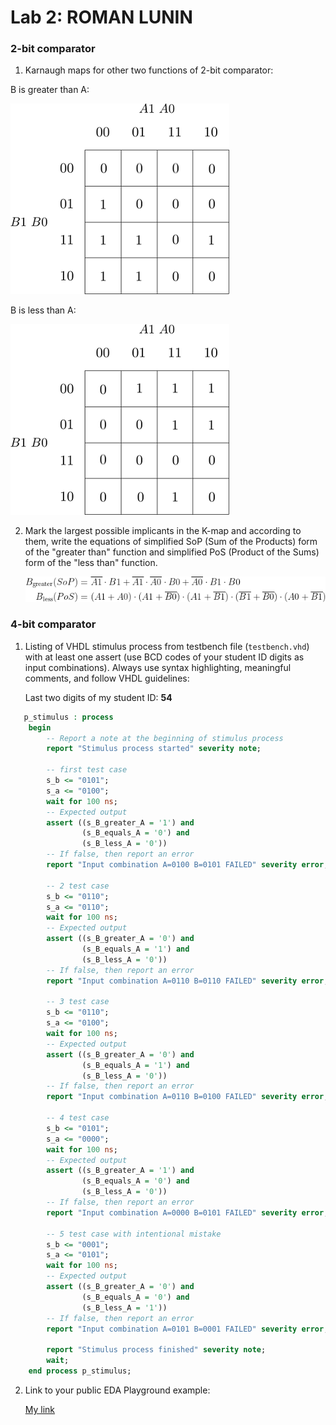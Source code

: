 # Lab 2: ROMAN LUNIN

### 2-bit comparator

1. Karnaugh maps for other two functions of 2-bit comparator:

  B is greater than A:

   ![K-maps](https://github.com/Oma50385/digital-electronics/blob/main/02-logic/BisgraterthanA.png)

   B is less than A:

   ![K-maps](https://github.com/Oma50385/digital-electronics/blob/main/02-logic/BislessthanA.png)

2. Mark the largest possible implicants in the K-map and according to them, write the equations of simplified SoP (Sum of the Products) form of the "greater than" function and simplified PoS (Product of the Sums) form of the "less than" function.

   ![Logic functions](https://github.com/Oma50385/digital-electronics/blob/main/02-logic/CodeCogsEqn%20(1).gif)

### 4-bit comparator

1. Listing of VHDL stimulus process from testbench file (`testbench.vhd`) with at least one assert (use BCD codes of your student ID digits as input combinations). Always use syntax highlighting, meaningful comments, and follow VHDL guidelines:

   Last two digits of my student ID: **54**

```vhdl
   p_stimulus : process
	begin
		-- Report a note at the beginning of stimulus process
		report "Stimulus process started" severity note;

		-- first test case
        s_b <= "0101"; 
        s_a <= "0100"; 
        wait for 100 ns;
        -- Expected output
        assert ((s_B_greater_A = '1') and
                (s_B_equals_A = '0') and
                (s_B_less_A = '0'))
        -- If false, then report an error
        report "Input combination A=0100 B=0101 FAILED" severity error;

        -- 2 test case
        s_b <= "0110"; 
        s_a <= "0110"; 
        wait for 100 ns;
        -- Expected output
        assert ((s_B_greater_A = '0') and
            	(s_B_equals_A = '1') and
          	    (s_B_less_A = '0'))
        -- If false, then report an error
        report "Input combination A=0110 B=0110 FAILED" severity error;

        -- 3 test case
        s_b <= "0110"; 
        s_a <= "0100"; 
        wait for 100 ns;
        -- Expected output
        assert ((s_B_greater_A = '0') and
                (s_B_equals_A = '1') and
                (s_B_less_A = '0'))
        -- If false, then report an error
        report "Input combination A=0110 B=0100 FAILED" severity error;

        -- 4 test case
        s_b <= "0101"; 
        s_a <= "0000"; 
        wait for 100 ns;
        -- Expected output
        assert ((s_B_greater_A = '1') and
                (s_B_equals_A = '0') and
                (s_B_less_A = '0'))
        -- If false, then report an error
        report "Input combination A=0000 B=0101 FAILED" severity error;

        -- 5 test case with intentional mistake
        s_b <= "0001"; 
        s_a <= "0101"; 
        wait for 100 ns;
        -- Expected output
        assert ((s_B_greater_A = '0') and
                (s_B_equals_A = '0') and
                (s_B_less_A = '1'))
        -- If false, then report an error
        report "Input combination A=0101 B=0001 FAILED" severity error;

        report "Stimulus process finished" severity note;
        wait;
    end process p_stimulus;
```

2. Link to your public EDA Playground example:

   [My link](https://www.edaplayground.com/x/ivAs)
